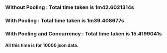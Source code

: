### Without Pooling :  Total time taken is 1m42.6021314s

### With Pooling :    Total time taken is 1m39.408677s

### With Pooling and Concurrency :   Total time taken is 15.4199041s

#### All this time is for 10000 json data.
